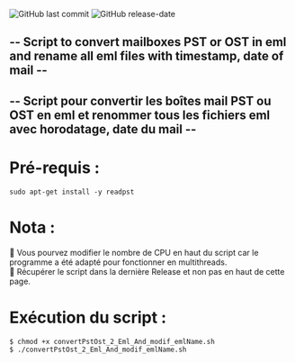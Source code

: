 ![GitHub last commit](https://img.shields.io/github/last-commit/yakisyst3m/convert_Pst_Ost_to_eml_-_rename_eml) 
![GitHub release-date](https://img.shields.io/github/release-date/yakisyst3m/convert_Pst_Ost_to_eml_-_rename_eml)

## -- Script to convert mailboxes PST or OST in eml and rename all eml files with timestamp, date of mail --

## -- Script pour convertir les boîtes mail PST ou OST en eml et renommer tous les fichiers eml avec horodatage, date du mail --



# Pré-requis :  
```
sudo apt-get install -y readpst
```
# Nota :
:radio_button: Vous pourvez modifier le nombre de CPU en haut du script car le programme a été adapté pour fonctionner en multithreads.  
:radio_button: Récupérer le script dans la dernière Release et non pas en haut de cette page.  

# Exécution du script :  
```
$ chmod +x convertPstOst_2_Eml_And_modif_emlName.sh  
$ ./convertPstOst_2_Eml_And_modif_emlName.sh
```
